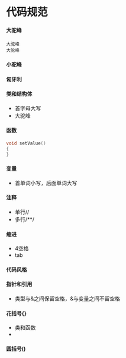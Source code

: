 # 代码规范

#### 大驼峰
    大驼峰
    大驼峰

#### 小驼峰

#### 匈牙利

#### 类和结构体
* 首字母大写
* 大驼峰

#### 函数
```CPP
void setValue()
{
}
```

#### 变量
* 首单词小写，后面单词大写

#### 注释
* 单行//
* 多行/**/ 

#### 缩进
* 4空格
* tab

#### 代码风格

#### 指针和引用
* 类型与&之间保留空格，&与变量之间不留空格

#### 花括号{}
* 类和函数
* 

#### 圆括号()
